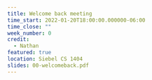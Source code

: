 ```yaml
---
title: Welcome back meeting
time_start: 2022-01-20T18:00:00.000000-06:00
time_close: ""
week_number: 0
credit:
  - Nathan
featured: true
location: Siebel CS 1404
slides: 00-welcomeback.pdf
---
```

